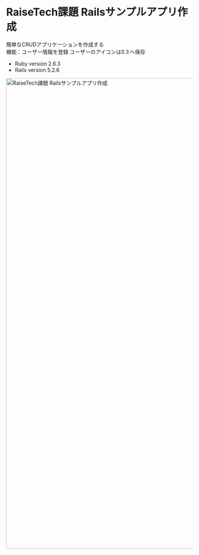 # RaiseTech課題 Railsサンプルアプリ作成
簡単なCRUDアプリケーションを作成する  
機能：ユーザー情報を登録
ユーザーのアイコンはS３へ保存

* Ruby version 2.6.3
* Rails version 5.2.6

<img width="1272" alt="RaiseTech課題 Railsサンプルアプリ作成" src="https://user-images.githubusercontent.com/50142017/161791699-5f16b028-963d-4f4b-9077-9d51da3072a4.png">
